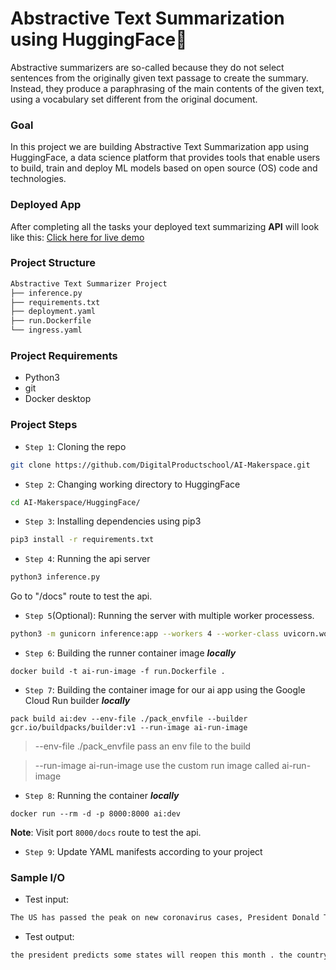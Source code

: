 # Abstractive Text Summarization using HuggingFace🤗

Abstractive summarizers are so-called because they do not select sentences from the originally given text passage to create the summary. Instead, they produce a paraphrasing of the main contents of the given text, using a vocabulary set different from the original document.

### Goal

In this project we are building Abstractive Text Summarization app using HuggingFace, a data science platform that provides tools that enable users to build, train and deploy ML models based on open source (OS) code and technologies.

### Deployed App

After completing all the tasks your deployed text summarizing **API** will look like this: [Click here for live demo](http://35.234.134.190:8000/docs)

### Project Structure

```bash
Abstractive Text Summarizer Project
├── inference.py
├── requirements.txt
├── deployment.yaml
├── run.Dockerfile
└── ingress.yaml
```

### Project Requirements

- Python3
- git
- Docker desktop

### Project Steps

- `Step 1`: Cloning the repo

```bash
git clone https://github.com/DigitalProductschool/AI-Makerspace.git
```

- `Step 2`: Changing working directory to HuggingFace

```bash
cd AI-Makerspace/HuggingFace/
```

- `Step 3`: Installing dependencies using pip3

```bash
pip3 install -r requirements.txt
```

- `Step 4`: Running the api server

```bash
python3 inference.py
```

Go to "/docs" route to test the api.

- `Step 5`(Optional): Running the server with multiple worker processess.

```bash
python3 -m gunicorn inference:app --workers 4 --worker-class uvicorn.workers.UvicornWorker --bind 0.0.0.0:8000
```

- `Step 6`: Building the runner container image **_locally_**

```
docker build -t ai-run-image -f run.Dockerfile .
```

- `Step 7`: Building the container image for our ai app using the Google Cloud Run builder **_locally_**

```
pack build ai:dev --env-file ./pack_envfile --builder gcr.io/buildpacks/builder:v1 --run-image ai-run-image
```

> --env-file ./pack_envfile pass an env file to the build

> --run-image ai-run-image use the custom run image called ai-run-image

- `Step 8`: Running the container **_locally_**

```
docker run --rm -d -p 8000:8000 ai:dev
```

**Note**: Visit port `8000/docs` route to test the api.

- `Step 9`: Update YAML manifests according to your project

### Sample I/O

- Test input:

```bash
The US has passed the peak on new coronavirus cases, President Donald Trump said and predicted that some states would reopen this month.The US has over 637,000 confirmed Covid-19 cases and over 30,826 deaths, the highest for any country in the world.At the daily White House coronavirus briefing on Wednesday, Trump said new guidelines to reopen the country would be announced on Thursday after he speaks to governors.We’ll be the comeback kids, all of us,he said. We want to get our country back.The Trump administration has previously fixed May 1 as a possible date to reopen the world’s largest economy, but the president said some states may be able to return to normalcy earlier than that.
```

- Test output:

```bash
the president predicts some states will reopen this month . the country has over 637,000 confirmed cases and over 30,826 deaths . he said new guidelines will be announced on Thursday .
```

